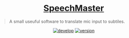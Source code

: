 <h1 align="center"><a href="https://github.com/Ghckodak/SpeechMaster" target="_blank">SpeechMaster</a></h1>

> A small useuful software to translate mic input to subtiles.

<p align="center">
<a href="1"><img alt="develop" src="https://img.shields.io/badge/Developed-In progress-red.svg?style=flat-square"/></a>
<a href="2"><img alt="version" src="https://img.shields.io/badge/Version-1.0.0-blue.svg?style=flat-square"/></a>

</p>
